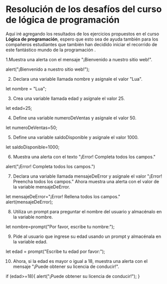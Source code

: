 <h1><b>Resolución de los desafíos del curso de lógica de programación</b></h1>  


<p>Aquí iré agregando los resultados de los ejercicios propuestos en el curso <b>Lógica de programación</b>, espero que esto sea de ayuda también para los compañeros estudiantes que también han decidido iniciar el recorrido de este fantástico mundo de la programación .</p>


1.Muestra una alerta con el mensaje "¡Bienvenido a nuestro sitio web!".
<div><p>alert("¡Bienvenido a nuestro sitio web!");</p></div>


2. Declara una variable llamada nombre y asígnale el valor "Lua".
<div><p>let nombre = "Lua";</p></div>


3. Crea una variable llamada edad y asígnale el valor 25.
<div><p>let edad=25;</p></div>


4. Define una variable numeroDeVentas y asígnale el valor 50.
<div><p>let numeroDeVentas=50;</p></div>


5. Define una variable saldoDisponible y asígnale el valor 1000.
<div><p>let saldoDisponible=1000;</p></div>


6. Muestra una alerta con el texto "¡Error! Completa todos los campos."
<div><p>alert("¡Error! Completa todos los campos.")</p></div>


7. Declara una variable llamada mensajeDeError y asígnale el valor "¡Error! Preencha todos los campos." Ahora muestra una alerta con el valor de la variable mensajeDeError.
<div><p>let mensajeDeError="¡Error! Rellena todos los campos."
alert(mensajeDeError);</p></div>


8. Utiliza un prompt para preguntar el nombre del usuario y almacénalo en la variable nombre.
<div><p>let nombre=prompt("Por favor, escribe tu nombre:");</p></div>


9. Pide al usuario que ingrese su edad usando un prompt y almacénala en la variable edad.
<div><p>let edad = prompt("Escribe tu edad por favor:");</p></div>


10. Ahora, si la edad es mayor o igual a 18, muestra una alerta con el mensaje "¡Puede obtener su licencia de conducir!".
<div><p>if (edad>=18){
  alert("¡Puede obtener su licencia de conducir!");
}</p></div>
